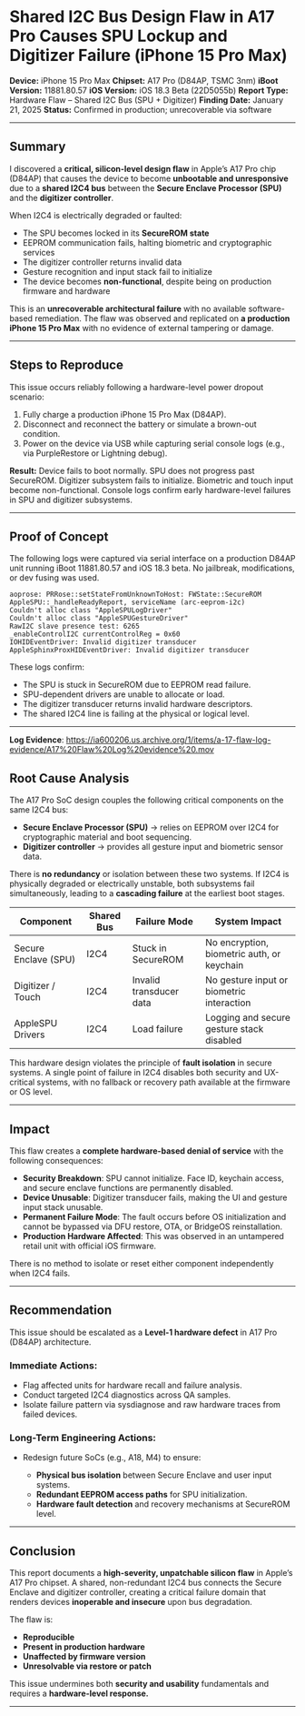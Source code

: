 # Shared I2C Bus Design Flaw in A17 Pro Causes SPU Lockup and Digitizer Failure (iPhone 15 Pro Max)

**Device:** iPhone 15 Pro Max
**Chipset:** A17 Pro (D84AP, TSMC 3nm)
**iBoot Version:** 11881.80.57
**iOS Version:** iOS 18.3 Beta (22D5055b)
**Report Type:** Hardware Flaw – Shared I2C Bus (SPU + Digitizer)
**Finding Date:** January 21, 2025
**Status:** Confirmed in production; unrecoverable via software

---

## Summary

I discovered a **critical, silicon-level design flaw** in Apple’s A17 Pro chip (D84AP) that causes the device to become **unbootable and unresponsive** due to a **shared I2C4 bus** between the **Secure Enclave Processor (SPU)** and the **digitizer controller**.

When I2C4 is electrically degraded or faulted:

* The SPU becomes locked in its **SecureROM state**
* EEPROM communication fails, halting biometric and cryptographic services
* The digitizer controller returns invalid data
* Gesture recognition and input stack fail to initialize
* The device becomes **non-functional**, despite being on production firmware and hardware

This is an **unrecoverable architectural failure** with no available software-based remediation. The flaw was observed and replicated on **a production iPhone 15 Pro Max** with no evidence of external tampering or damage.

---

## Steps to Reproduce

This issue occurs reliably following a hardware-level power dropout scenario:

1. Fully charge a production iPhone 15 Pro Max (D84AP).
2. Disconnect and reconnect the battery or simulate a brown-out condition.
3. Power on the device via USB while capturing serial console logs (e.g., via PurpleRestore or Lightning debug).

**Result:**
Device fails to boot normally. SPU does not progress past SecureROM. Digitizer subsystem fails to initialize. Biometric and touch input become non-functional. Console logs confirm early hardware-level failures in SPU and digitizer subsystems.

---

## Proof of Concept

The following logs were captured via serial interface on a production D84AP unit running iBoot 11881.80.57 and iOS 18.3 beta. No jailbreak, modifications, or dev fusing was used.

```
aoprose: PRRose::setStateFromUnknownToHost: FWState::SecureROM
AppleSPU::_handleReadyReport, serviceName (arc-eeprom-i2c)
Couldn't alloc class "AppleSPULogDriver"
Couldn't alloc class "AppleSPUGestureDriver"
RawI2C slave presence test: 6265
_enableControlI2C currentControlReg = 0x60
IOHIDEventDriver: Invalid digitizer transducer
AppleSphinxProxHIDEventDriver: Invalid digitizer transducer
```

These logs confirm:

* The SPU is stuck in SecureROM due to EEPROM read failure.
* SPU-dependent drivers are unable to allocate or load.
* The digitizer transducer returns invalid hardware descriptors.
* The shared I2C4 line is failing at the physical or logical level.

---
**Log Evidence**: https://ia600206.us.archive.org/1/items/a-17-flaw-log-evidence/A17%20Flaw%20Log%20evidence%20.mov

## Root Cause Analysis

The A17 Pro SoC design couples the following critical components on the same I2C4 bus:

* **Secure Enclave Processor (SPU)** → relies on EEPROM over I2C4 for cryptographic material and boot sequencing.
* **Digitizer controller** → provides all gesture input and biometric sensor data.

There is **no redundancy** or isolation between these two systems. If I2C4 is physically degraded or electrically unstable, both subsystems fail simultaneously, leading to a **cascading failure** at the earliest boot stages.

| Component            | Shared Bus | Failure Mode            | System Impact                              |
| -------------------- | ---------- | ----------------------- | ------------------------------------------ |
| Secure Enclave (SPU) | I2C4       | Stuck in SecureROM      | No encryption, biometric auth, or keychain |
| Digitizer / Touch    | I2C4       | Invalid transducer data | No gesture input or biometric interaction  |
| AppleSPU Drivers     | I2C4       | Load failure            | Logging and secure gesture stack disabled  |

This hardware design violates the principle of **fault isolation** in secure systems. A single point of failure in I2C4 disables both security and UX-critical systems, with no fallback or recovery path available at the firmware or OS level.

---

## Impact

This flaw creates a **complete hardware-based denial of service** with the following consequences:

* **Security Breakdown**: SPU cannot initialize. Face ID, keychain access, and secure enclave functions are permanently disabled.
* **Device Unusable**: Digitizer transducer fails, making the UI and gesture input stack unusable.
* **Permanent Failure Mode**: The fault occurs before OS initialization and cannot be bypassed via DFU restore, OTA, or BridgeOS reinstallation.
* **Production Hardware Affected**: This was observed in an untampered retail unit with official iOS firmware.

There is no method to isolate or reset either component independently when I2C4 fails.

---

## Recommendation

This issue should be escalated as a **Level-1 hardware defect** in A17 Pro (D84AP) architecture.

### Immediate Actions:

* Flag affected units for hardware recall and failure analysis.
* Conduct targeted I2C4 diagnostics across QA samples.
* Isolate failure pattern via sysdiagnose and raw hardware traces from failed devices.

### Long-Term Engineering Actions:

* Redesign future SoCs (e.g., A18, M4) to ensure:

  * **Physical bus isolation** between Secure Enclave and user input systems.
  * **Redundant EEPROM access paths** for SPU initialization.
  * **Hardware fault detection** and recovery mechanisms at SecureROM level.

---

## Conclusion

This report documents a **high-severity, unpatchable silicon flaw** in Apple’s A17 Pro chipset. A shared, non-redundant I2C4 bus connects the Secure Enclave and digitizer controller, creating a critical failure domain that renders devices **inoperable and insecure** upon bus degradation.

The flaw is:

* **Reproducible**
* **Present in production hardware**
* **Unaffected by firmware version**
* **Unresolvable via restore or patch**

This issue undermines both **security and usability** fundamentals and requires a **hardware-level response.**

---

